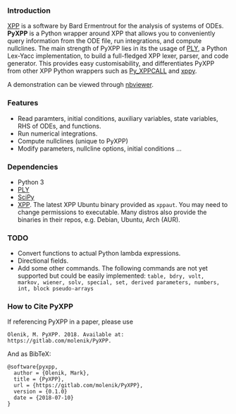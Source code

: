 ### Introduction

[XPP](http://www.math.pitt.edu/%7Ebard/xpp/xpp.html) is a software by Bard Ermentrout for the analysis of systems of ODEs. **PyXPP** is a Python wrapper around XPP that allows you to conveniently query information from the ODE file, run integrations, and compute nullclines. The main strength of PyXPP lies in its the usage of [PLY](https://github.com/dabeaz/ply), a Python Lex-Yacc implementation, to build a full-fledged XPP lexer, parser, and code generator. This provides easy customisability, and differentiates PyXPP from other XPP Python wrappers such as [Py_XPPCALL](https://github.com/iprokin/Py_XPPCALL) and [xppy](https://github.com/jsnowacki/xppy).

A demonstration can be viewed through [nbviewer](https://nbviewer.jupyter.org/gitlab/molenik/PyXPP/blob/master/demo.ipynb).

### Features
- Read paramters, initial conditions, auxiliary variables, state variables, RHS of ODEs, and functions.
- Run numerical integrations.
- Compute nullclines (unique to PyXPP)
- Modify parameters, nullcline options, initial conditions ...

### Dependencies
- Python 3
- [PLY](https://github.com/dabeaz/ply)
- [SciPy](https://www.scipy.org/)
- [XPP](http://www.math.pitt.edu/%7Ebard/xpp/xpp.html). The latest XPP Ubuntu binary provided as `xppaut`. You may need to change permissions to executable. Many distros also provide the binaries in their repos, e.g. Debian, Ubuntu, Arch (AUR).

### TODO
- Convert functions to actual Python lambda expressions.
- Directional fields.
- Add some other commands. The following commands are not yet supported but could be easily implemented: `table, bdry, volt, markov, wiener, solv, special, set, derived parameters, numbers, int, block pseudo-arrays`

### How to Cite PyXPP

If referencing PyXPP in a paper, please use

`Olenik, M. PyXPP. 2018. Available at: https://gitlab.com/molenik/PyXPP.`

And as BibTeX:

```
@software{pyxpp,
  author = {Olenik, Mark},
  title = {PyXPP},
  url = {https://gitlab.com/molenik/PyXPP},
  version = {0.1.0}
  date = {2018-07-10}
}
```
